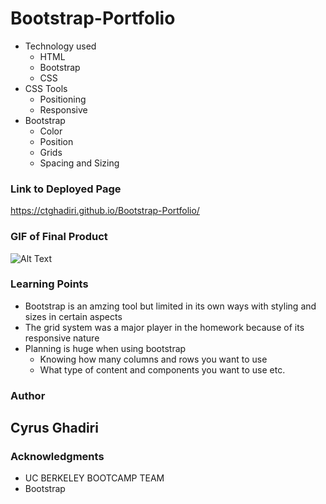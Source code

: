# Bootstrap-Portfolio

* Technology used
    - HTML
    - Bootstrap
    - CSS
* CSS Tools
    - Positioning
    - Responsive
* Bootstrap
    - Color
    - Position
    - Grids
    - Spacing and Sizing

### Link to Deployed Page

https://ctghadiri.github.io/Bootstrap-Portfolio/

### GIF of Final Product

![Alt Text](Bootstrap-Portfolio.gif)



### Learning Points
* Bootstrap is an amzing tool but limited in its own ways with styling and sizes in certain aspects
* The grid system was a major player in the homework because of its responsive nature
* Planning is huge when using bootstrap
    - Knowing how many columns and rows you want to use 
    - What type of content and components you want to use etc.

### Author

## Cyrus Ghadiri

### Acknowledgments

* UC BERKELEY BOOTCAMP TEAM
* Bootstrap
